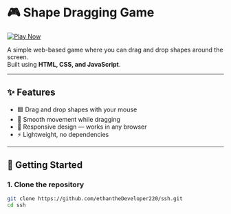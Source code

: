 # 🎮 Shape Dragging Game

[![Play Now](https://img.shields.io/badge/Play-Now-brightgreen?style=for-the-badge&logo=google-chrome)](https://ethantheDeveloper220.github.io/ssh/)

A simple web-based game where you can drag and drop shapes around the screen.  
Built using **HTML, CSS, and JavaScript**.

---

## ✨ Features

- 🟦 Drag and drop shapes with your mouse  
- 🎯 Smooth movement while dragging  
- 📱 Responsive design — works in any browser  
- ⚡ Lightweight, no dependencies  

---

## 🚀 Getting Started

### 1. Clone the repository
```bash
git clone https://github.com/ethantheDeveloper220/ssh.git
cd ssh
